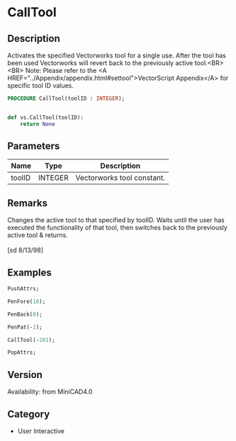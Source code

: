 # CallTool

## Description
Activates the specified Vectorworks tool for a single use. After the tool has been used Vectorworks will revert back to the previously active tool.&lt;BR&gt;
&lt;BR&gt;
Note: Please refer to the &lt;A HREF=&quot;../Appendix/appendix.html#settool&quot;&gt;VectorScript Appendix&lt;/A&gt; for specific tool ID values.


```pascal
PROCEDURE CallTool(toolID : INTEGER);
```

```python

def vs.CallTool(toolID):
    return None
```

## Parameters
|Name|Type|Description|
|---|---|---|
|toolID|INTEGER|Vectorworks tool constant.|

## Remarks
Changes the active tool to that specified by toolID. Waits until the user has executed the functionality of that tool, then switches back to the previously active tool &amp; returns.<BR>
<BR>
[sd 8/13/98]

## Examples
```pascal
PushAttrs;

PenFore(16);

PenBack(0);

PenPat(-2);

CallTool(-201);

PopAttrs;


```

## Version
Availability: from MiniCAD4.0
## Category
* User Interactive

